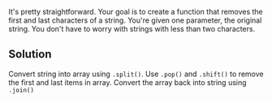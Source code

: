 It's pretty straightforward. Your goal is to create a function that removes the first and last characters of a string. You're given one parameter, the original string. You don't have to worry with strings with less than two characters.

## Solution
Convert string into array using `.split()`. Use `.pop()` and `.shift()` to remove the first and last items in array. Convert the array back into string using `.join()`